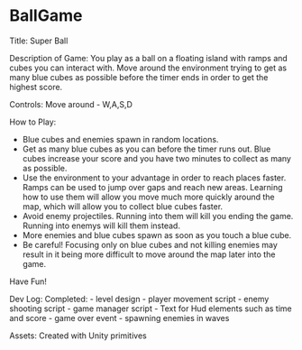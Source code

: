 # BallGame

Title: 
Super Ball

Description of Game:
You play as a ball on a floating island with ramps and cubes you can interact with. Move around the environment trying to get as many blue cubes as possible before the timer ends in order to get the highest score.

Controls: 
Move around - W,A,S,D

How to Play:
- Blue cubes and enemies spawn in random locations.
- Get as many blue cubes as you can before the timer runs out. Blue cubes increase your score and you have two minutes to collect as many as possible. 
- Use the environment to your advantage in order to reach places faster. Ramps can be used to jump over gaps and reach new areas. Learning how to use them will allow you move much more quickly around the map, which will allow you to collect blue cubes faster.
- Avoid enemy projectiles. Running into them will kill you ending the game. Running into enemys will kill them instead. 
- More enemies and blue cubes spawn as soon as you touch a blue cube.
- Be careful! Focusing only on blue cubes and not killing enemies may result in it being more difficult to move around the map later into the game.

Have Fun!




Dev Log: 
      Completed:
        - level design
        - player movement script
        - enemy shooting script
        - game manager script
        - Text for Hud elements such as time and score
        - game over event
        - spawning enemies in waves

Assets:
Created with Unity primitives

